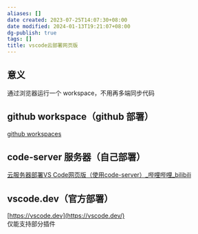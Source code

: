 ```yaml
---
aliases: []
date created: 2023-07-25T14:07:30+08:00
date modified: 2024-01-13T19:21:07+08:00
dg-publish: true
tags: []
title: vscode云部署网页版
---
```


## 意义
通过浏览器运行一个 workspace，不用再多端同步代码

## github workspace（github 部署）
[github workspaces](../代码托管平台/github/github.md#github%20workspaces)

## code-server 服务器（自己部署）
[云服务器部署VS Code网页版（使用code-server）\_哔哩哔哩\_bilibili](https://www.bilibili.com/video/BV1w44y1y7S2/)

## vscode.dev（官方部署）
[https://vscode.dev](https://vscode.dev/)  
仅能支持部分插件